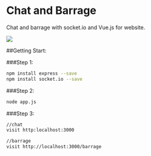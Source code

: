 # Chat and Barrage
Chat and barrage with socket.io and Vue.js for website.

<img src="http://github.com/someant/chatandbarrage/raw/master/chat.gif"/>

##Getting Start:

###Step 1:

```bash
npm install express --save
npm install socket.io --save

```

###Step 2:

```bash
node app.js

```

###Step 3:

```bash
//chat
visit http:localhost:3000

//barrage
visit http://localhost:3000/barrage

```

